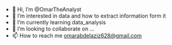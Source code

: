 - 👋 Hi, I’m @OmarTheAnalyst
- 👀 I’m interested in data and how to extract information form it 
- 🌱 I’m currently learning data_analysis
- 💞️ I’m looking to collaborate on ...
- 📫 How to reach me omarabdelaziz628@gmail.com

<!---
OmarTheAnalyst/OmarTheAnalyst is a ✨ special ✨ repository because its `README.md` (this file) appears on your GitHub profile.
You can click the Preview link to take a look at your changes.
--->
